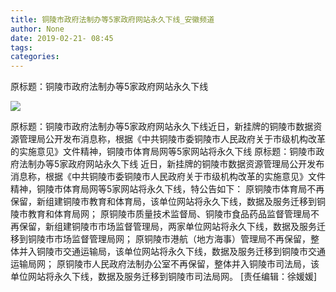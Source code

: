 ```yaml
---
title: 铜陵市政府法制办等5家政府网站永久下线_安徽频道
author: None
date: 2019-02-21- 08:45
tags: 
categories: 
---
```

原标题：铜陵市政府法制办等5家政府网站永久下线
<!-- more -->
                
<img align="center" border="0" src="http://p2.ifengimg.com/a/2016/0810/204c433878d5cf9size1_w16_h16.png" />
                
            
原标题：铜陵市政府法制办等5家政府网站永久下线近日，新挂牌的铜陵市数据资源管理局公开发布消息称，根据《中共铜陵市委铜陵市人民政府关于市级机构改革的实施意见》文件精神，铜陵市体育局网等5家网站将永久下线
原标题：铜陵市政府法制办等5家政府网站永久下线
近日，新挂牌的铜陵市数据资源管理局公开发布消息称，根据《中共铜陵市委铜陵市人民政府关于市级机构改革的实施意见》文件精神，铜陵市体育局网等5家网站将永久下线，特公告如下：
原铜陵市体育局不再保留，新组建铜陵市教育和体育局，该单位网站将永久下线，数据及服务迁移到铜陵市教育和体育局网；
原铜陵市质量技术监督局、铜陵市食品药品监督管理局不再保留，新组建铜陵市市场监督管理局，两家单位网站将永久下线，数据及服务迁移到铜陵市市场监督管理局网；
原铜陵市港航（地方海事）管理局不再保留，整体并入铜陵市交通运输局，该单位网站将永久下线，数据及服务迁移到铜陵市交通运输局网；
原铜陵市人民政府法制办公室不再保留，整体并入铜陵市司法局，该单位网站将永久下线，数据及服务迁移到铜陵市司法局网。
[责任编辑：徐媛媛]
            
